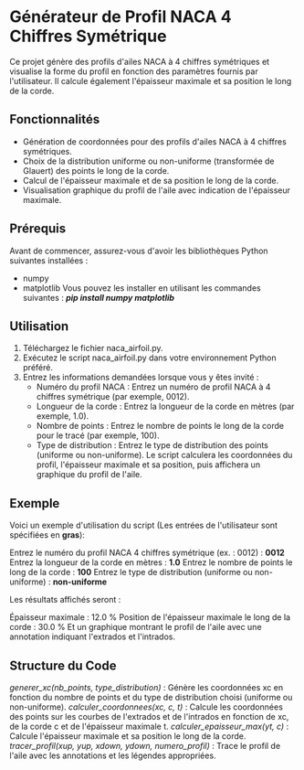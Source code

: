 # Générateur de Profil NACA 4 Chiffres Symétrique

Ce projet génère des profils d'ailes NACA à 4 chiffres symétriques et visualise la forme du profil en fonction des paramètres fournis par l'utilisateur. Il calcule également l'épaisseur maximale et sa position le long de la corde.

## Fonctionnalités

* Génération de coordonnées pour des profils d'ailes NACA à 4 chiffres symétriques.
* Choix de la distribution uniforme ou non-uniforme (transformée de Glauert) des points le long de la corde.
* Calcul de l'épaisseur maximale et de sa position le long de la corde.
* Visualisation graphique du profil de l'aile avec indication de l'épaisseur maximale.

## Prérequis

Avant de commencer, assurez-vous d'avoir les bibliothèques Python suivantes installées :
* numpy
* matplotlib
Vous pouvez les installer en utilisant les commandes suivantes : _**pip install numpy matplotlib**_

## Utilisation

1. Téléchargez le fichier naca_airfoil.py.
2. Exécutez le script naca_airfoil.py dans votre environnement Python préféré.
3. Entrez les informations demandées lorsque vous y êtes invité :
   * Numéro du profil NACA : Entrez un numéro de profil NACA à 4 chiffres symétrique (par exemple, 0012).
   * Longueur de la corde : Entrez la longueur de la corde en mètres (par exemple, 1.0).
   * Nombre de points : Entrez le nombre de points le long de la corde pour le tracé (par exemple, 100).
   * Type de distribution : Entrez le type de distribution des points (uniforme ou non-uniforme).
Le script calculera les coordonnées du profil, l'épaisseur maximale et sa position, puis affichera un graphique du profil de l'aile.

## Exemple

Voici un exemple d'utilisation du script (Les entrées de l'utilisateur sont spécifiées en **gras**):

Entrez le numéro du profil NACA 4 chiffres symétrique (ex. : 0012) : **0012**
Entrez la longueur de la corde en mètres : **1.0**
Entrez le nombre de points le long de la corde : **100**
Entrez le type de distribution (uniforme ou non-uniforme) : **non-uniforme**

Les résultats affichés seront :

Épaisseur maximale : 12.0 % 
Position de l'épaisseur maximale le long de la corde : 30.0 % 
Et un graphique montrant le profil de l'aile avec une annotation indiquant l'extrados et l'intrados.

## Structure du Code

_generer_xc(nb_points, type_distribution)_ : Génère les coordonnées xc en fonction du nombre de points et du type de distribution choisi (uniforme ou non-uniforme).
_calculer_coordonnees(xc, c, t)_ : Calcule les coordonnées des points sur les courbes de l'extrados et de l'intrados en fonction de xc, de la corde c et de l'épaisseur maximale t.
_calculer_epaisseur_max(yt, c)_ : Calcule l'épaisseur maximale et sa position le long de la corde.
_tracer_profil(xup, yup, xdown, ydown, numero_profil)_ : Trace le profil de l'aile avec les annotations et les légendes appropriées.
